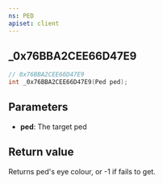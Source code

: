 ```yaml
---
ns: PED
apiset: client
---
```

## _0x76BBA2CEE66D47E9

```c
// 0x76BBA2CEE66D47E9
int _0x76BBA2CEE66D47E9(Ped ped);
```


## Parameters
* **ped**: The target ped

## Return value
Returns ped's eye colour, or -1 if fails to get.
